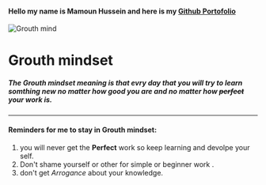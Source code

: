 #### Hello my name is Mamoun Hussein and here is my [Github Portofolio](https://github.com/mamoon100)

![Grouth mind](https://www.strengthscope.com/wp-content/uploads/2021/01/Growth-v-fixed-mindset-t.jpg)
# Grouth mindset
##### The **Grouth mindset** meaning is that evry day that you will try to learn somthing new no matter how good you are and no matter how ~~perfect~~  your work is.
--------
#### Reminders for me to stay in **Grouth mindset**:
1. you will never get the **Perfect** work so keep learning and devolpe your self.
2. Don't shame yourself or other for simple or beginner work .
3. don't get *Arrogance* about your knowledge.  
